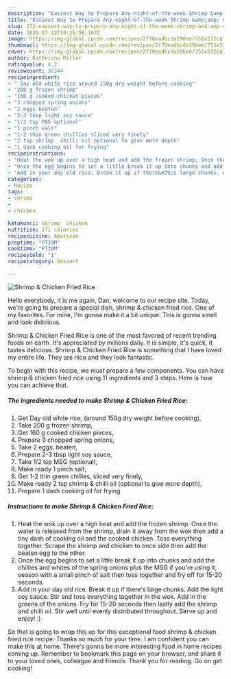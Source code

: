 ```yaml
---
description: "Easiest Way to Prepare Any-night-of-the-week Shrimp &amp;amp; Chicken Fried Rice"
title: "Easiest Way to Prepare Any-night-of-the-week Shrimp &amp;amp; Chicken Fried Rice"
slug: 272-easiest-way-to-prepare-any-night-of-the-week-shrimp-and-amp-chicken-fried-rice
date: 2020-07-12T19:25:58.107Z
image: https://img-global.cpcdn.com/recipes/2f70eadbcda196ee/751x532cq70/shrimp-chicken-fried-rice-recipe-main-photo.jpg
thumbnail: https://img-global.cpcdn.com/recipes/2f70eadbcda196ee/751x532cq70/shrimp-chicken-fried-rice-recipe-main-photo.jpg
cover: https://img-global.cpcdn.com/recipes/2f70eadbcda196ee/751x532cq70/shrimp-chicken-fried-rice-recipe-main-photo.jpg
author: Katherine Miller
ratingvalue: 4.2
reviewcount: 36344
recipeingredient:
- " Day old white rice around 150g dry weight before cooking"
- "200 g frozen shrimp"
- "160 g cooked chicken pieces"
- "3 chopped spring onions"
- "2 eggs beaten"
- "2-3 tbsp light soy sauce"
- "1/2 tsp MSG optional"
- "1 pinch salt"
- "1-2 thin green chillies sliced very finely"
- "2 tsp shrimp  chilli oil optional to give more depth"
- "1 dash cooking oil for frying"
recipeinstructions:
- "Heat the wok up over a high heat and add the frozen shrimp. Once the water is released from the shrimp, drain it away from the wok then add a tiny dash of cooking oil and the cooked chicken. Toss everything together. Scrape the shrimp and chicken to once side then add the beaten egg to the other."
- "Once the egg begins to set a little break it up into chunks and add the chillies and whites of the spring onions plus the MSG if you&#39;re using it, season with a small pinch of salt then toss together and fry off for 15-20 seconds."
- "Add in your day old rice. Break it up if there&#39;s large chunks. Add the light soy sauce. Stir and toss everything together in the wok. Add in the greens of the onions. Fry for 15-20 seconds then lastly add the shrimp and chilli oil. Stir well until evenly distributed throughout. Serve up and enjoy! :)"
categories:
- Recipe
tags:
- shrimp
- 
- chicken

katakunci: shrimp  chicken 
nutrition: 171 calories
recipecuisine: American
preptime: "PT39M"
cooktime: "PT39M"
recipeyield: "1"
recipecategory: Dessert

---
```



![Shrimp &amp; Chicken Fried Rice](https://img-global.cpcdn.com/recipes/2f70eadbcda196ee/751x532cq70/shrimp-chicken-fried-rice-recipe-main-photo.jpg)

Hello everybody, it is me again, Dan, welcome to our recipe site. Today, we're going to prepare a special dish, shrimp &amp; chicken fried rice. One of my favorites. For mine, I'm gonna make it a bit unique. This is gonna smell and look delicious.

Shrimp &amp; Chicken Fried Rice is one of the most favored of recent trending foods on earth. It's appreciated by millions daily. It is simple, it's quick, it tastes delicious. Shrimp &amp; Chicken Fried Rice is something that I have loved my entire life. They are nice and they look fantastic.




To begin with this recipe, we must prepare a few components. You can have shrimp &amp; chicken fried rice using 11 ingredients and 3 steps. Here is how you can achieve that.

<!--inarticleads1-->

##### The ingredients needed to make Shrimp &amp; Chicken Fried Rice:

1. Get  Day old white rice, (around 150g dry weight before cooking),
1. Take 200 g frozen shrimp,
1. Get 160 g cooked chicken pieces,
1. Prepare 3 chopped spring onions,
1. Take 2 eggs, beaten,
1. Prepare 2-3 tbsp light soy sauce,
1. Take 1/2 tsp MSG (optional),
1. Make ready 1 pinch salt,
1. Get 1-2 thin green chillies, sliced very finely,
1. Make ready 2 tsp shrimp &amp; chilli oil (optional to give more depth),
1. Prepare 1 dash cooking oil for frying




<!--inarticleads2-->

##### Instructions to make Shrimp &amp; Chicken Fried Rice:

1. Heat the wok up over a high heat and add the frozen shrimp. Once the water is released from the shrimp, drain it away from the wok then add a tiny dash of cooking oil and the cooked chicken. Toss everything together. Scrape the shrimp and chicken to once side then add the beaten egg to the other.
1. Once the egg begins to set a little break it up into chunks and add the chillies and whites of the spring onions plus the MSG if you&#39;re using it, season with a small pinch of salt then toss together and fry off for 15-20 seconds.
1. Add in your day old rice. Break it up if there&#39;s large chunks. Add the light soy sauce. Stir and toss everything together in the wok. Add in the greens of the onions. Fry for 15-20 seconds then lastly add the shrimp and chilli oil. Stir well until evenly distributed throughout. Serve up and enjoy! :)




So that is going to wrap this up for this exceptional food shrimp &amp; chicken fried rice recipe. Thanks so much for your time. I am confident you can make this at home. There's gonna be more interesting food in home recipes coming up. Remember to bookmark this page on your browser, and share it to your loved ones, colleague and friends. Thank you for reading. Go on get cooking!
